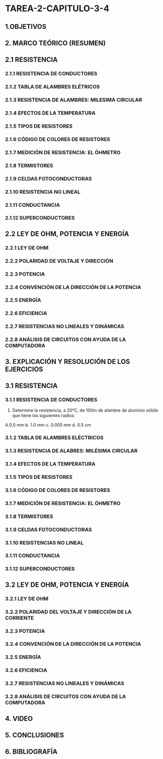 # TAREA-2-CAPITULO-3-4

## 1.OBJETIVOS


## 2. MARCO TEÓRICO (RESUMEN)

## 2.1 RESISTENCIA

### 2.1.1 RESISTENCIA DE CONDUCTORES

### 2.1.2 TABLA DE ALAMBRES ELÉTRICOS

### 2.1.3  RESISTENCIA DE ALAMBRES: MILESIMA CIRCULAR

### 2.1.4 EFECTOS DE LA TEMPERATURA

### 2.1.5 TIPOS DE RESISTORES

### 2.1.6 CÓDIGO DE COLORES DE RESISTORES

### 2.1.7 MEDICIÓN  DE RESISTENCIA: EL ÓHMETRO

### 2.1.8 TERMISTORES 

### 2.1.9 CELDAS FOTOCONDUCTORAS

### 2.1.10 RESISTENCIA NO LINEAL

### 2.1.11 CONDUCTANCIA 

### 2.1.12 SUPERCONDUCTORES

##  2.2 LEY DE OHM, POTENCIA Y ENERGÍA

### 2.2.1 LEY DE OHM

### 2.2.2  POLARIDAD DE VOLTAJE Y DIRECCIÓN 

### 2.2.3 POTENCIA

### 2.2.4 CONVENCIÓN DE LA DIRECCIÓN DE LA POTENCIA

### 2.2.5 ENERGÍA

### 2.2.6 EFICIENCIA

### 2.2.7 RESISTENCIAS NO LINEALES Y DINÁMICAS

### 2.2.8 ANÁLISIS DE CIRCUITOS CON AYUDA DE LA COMPUTADORA


## 3. EXPLICACIÓN Y RESOLUCIÓN DE LOS EJERCICIOS 

## 3.1 RESISTENCIA

### 3.1.1 RESISTENCIA DE CONDUCTORES

1.	Determine la resistencia, a  20℃,  de 100m de alambre de aluminio sólido que tiene los siguientes radios:
   
 A.0,5 mm
b.	1.0 mm
c.	0.005 mm
d.	0.5 cm



### 3.1.2 TABLA DE ALAMBRES ELÉCTRICOS

### 3.1.3 RESISTENCIA DE ALABRES: MILÉSIMA CIRCULAR

### 3.1.4 EFECTOS DE LA TEMPERATURA

### 3.1.5 TIPOS DE RESISTORES

### 3.1.6 CÓDIGO DE COLORES DE RESISTORES

### 3.1.7  MEDICIÓN DE RESISTENCIA: EL ÓHMETRO

### 3.1.8 TERMISTORES

### 3.1.9 CELDAS FOTOCONDUCTORAS 

### 3.1.10 RESISTENCIAS NO LINEAL

### 3.1.11 CONDUCTANCIA

### 3.1.12 SUPERCONDUCTORES

## 3.2 LEY DE OHM, POTENCIA Y ENERGÍA

### 3.2.1 LEY DE OHM

### 3.2.2 POLARIDAD DEL VOLTAJE Y DIRECCIÓN DE LA CORRIENTE

### 3.2.3 POTENCIA

### 3.2.4 CONVENCIÓN DE LA DIRECCIÓN DE LA POTENCIA

### 3.2.5 ENERGÍA

### 3.2.6 EFICIENCIA

### 3.2.7 RESISTENCIAS NO LINEALES Y DINÁMICAS

### 3.2.8 ANÁLISIS DE CIRCUITOS CON AYUDA DE LA COMPUTADORA 

## 4. VIDEO


## 5. CONCLUSIONES


## 6. BIBLIOGRAFÍA 




